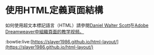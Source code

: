 # 使用HTML定義頁面結構


如何使用超文本標記語言（HTML）請參閱[Daniel Walter Scott](http://bringyourownlaptop.com/)在[Adobe Dreamweaver中組織頁面的教学视频。](https://helpx.adobe.com/dreamweaver/how-to/work-with-html-layout.html?playlist=/ccx/v1/collection/product/dreamweaver/segment/designer/explevel/beginner/applaunch/orientation/collection.ccx.js)

:bowtie:live:[https://slayer1986.github.io/html-layout/](https://slayer1986.github.io/html-layout/)

